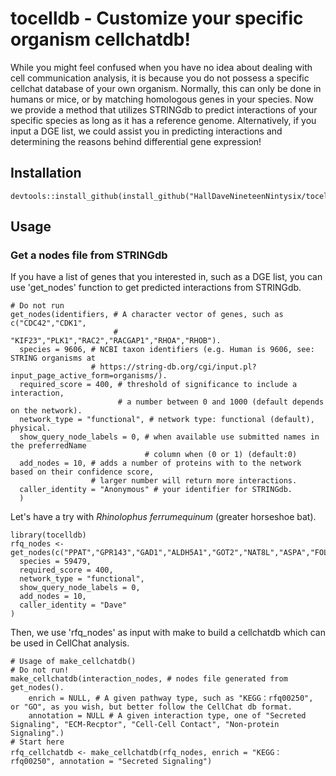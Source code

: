 tocelldb - Customize your specific organism cellchatdb!
========
While you might feel confused when you have no idea about dealing with cell communication analysis, it is because you do not possess a specific cellchat database of your own organism. Normally, this can only be done in humans or mice, or by matching homologous genes in your species. Now we provide a method that utilizes STRINGdb to predict interactions of your specific species as long as it has a reference genome. Alternatively, if you input a DGE list, we could assist you in predicting interactions and determining the reasons behind differential gene expression!
## Installation
    devtools::install_github(install_github("HallDaveNineteenNintysix/tocelldb"))
## Usage
### Get a nodes file from STRINGdb
If you have a list of genes that you interested in, such as a DGE list, you can use 'get_nodes' function to get predicted interactions from STRINGdb.
```
# Do not run
get_nodes(identifiers, # A character vector of genes, such as c("CDC42","CDK1",
                       # "KIF23","PLK1","RAC2","RACGAP1","RHOA","RHOB").
  species = 9606, # NCBI taxon identifiers (e.g. Human is 9606, see: STRING organisms at
                  # https://string-db.org/cgi/input.pl?input_page_active_form=organisms/).
  required_score = 400, # threshold of significance to include a interaction,
                        # a number between 0 and 1000 (default depends on the network).
  network_type = "functional", # network type: functional (default), physical.
  show_query_node_labels = 0, # when available use submitted names in the preferredName
                              # column when (0 or 1) (default:0)
  add_nodes = 10, # adds a number of proteins with to the network based on their confidence score,
                  # larger number will return more interactions.
  caller_identity = "Anonymous" # your identifier for STRINGdb.
  )
```
Let's have a try with _Rhinolophus ferrumequinum_ (greater horseshoe bat).
```
library(tocelldb)
rfq_nodes <- get_nodes(c("PPAT","GPR143","GAD1","ALDH5A1","GOT2","NAT8L","ASPA","FOLH1"), 
  species = 59479,
  required_score = 400,
  network_type = "functional",
  show_query_node_labels = 0,
  add_nodes = 10,
  caller_identity = "Dave"
)
```
Then, we use 'rfq_nodes' as input with make to build a cellchatdb which can be used in CellChat analysis.
```
# Usage of make_cellchatdb()
# Do not run!
make_cellchatdb(interaction_nodes, # nodes file generated from get_nodes().
    enrich = NULL, # A given pathway type, such as "KEGG：rfq00250", or "GO", as you wish, but better follow the CellChat db format.
    annotation = NULL # A given interaction type, one of "Secreted Signaling", "ECM-Recptor", "Cell-Cell Contact", "Non-protein Signaling".)
# Start here
rfq_cellchatdb <- make_cellchatdb(rfq_nodes, enrich = "KEGG：rfq00250", annotation = "Secreted Signaling")
```
